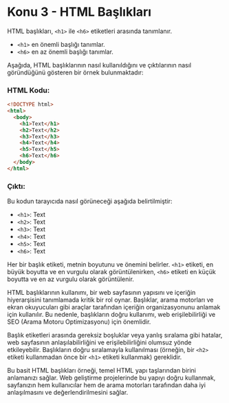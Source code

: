 # Konu 3 - HTML Başlıkları

HTML başlıkları, `<h1>` ile `<h6>` etiketleri arasında tanımlanır.

- `<h1>` en önemli başlığı tanımlar.
- `<h6>` en az önemli başlığı tanımlar.

Aşağıda, HTML başlıklarının nasıl kullanıldığını ve çıktılarının nasıl göründüğünü gösteren bir örnek bulunmaktadır:

### HTML Kodu:
```html
<!DOCTYPE html>
<html>
  <body>
    <h1>Text</h1>
    <h2>Text</h2>
    <h3>Text</h3>
    <h4>Text</h4>
    <h5>Text</h5>
    <h6>Text</h6>
  </body>
</html>
```

### Çıktı:
Bu kodun tarayıcıda nasıl görüneceği aşağıda belirtilmiştir:

- `<h1>`: Text
- `<h2>`: Text
- `<h3>`: Text
- `<h4>`: Text
- `<h5>`: Text
- `<h6>`: Text

Her bir başlık etiketi, metnin boyutunu ve önemini belirler. `<h1>` etiketi, en büyük boyutta ve en vurgulu olarak görüntülenirken, `<h6>` etiketi en küçük boyutta ve en az vurgulu olarak görüntülenir.

HTML başlıklarının kullanımı, bir web sayfasının yapısını ve içeriğin hiyerarşisini tanımlamada kritik bir rol oynar. Başlıklar, arama motorları ve ekran okuyucuları gibi araçlar tarafından içeriğin organizasyonunu anlamak için kullanılır. Bu nedenle, başlıkların doğru kullanımı, web erişilebilirliği ve SEO (Arama Motoru Optimizasyonu) için önemlidir.

Başlık etiketleri arasında gereksiz boşluklar veya yanlış sıralama gibi hatalar, web sayfasının anlaşılabilirliğini ve erişilebilirliğini olumsuz yönde etkileyebilir. Başlıkların doğru sıralamayla kullanılması (örneğin, bir `<h2>` etiketi kullanmadan önce bir `<h1>` etiketi kullanmak) gereklidir.

Bu basit HTML başlıkları örneği, temel HTML yapı taşlarından birini anlamanızı sağlar. Web geliştirme projelerinde bu yapıyı doğru kullanmak, sayfanızın hem kullanıcılar hem de arama motorları tarafından daha iyi anlaşılmasını ve değerlendirilmesini sağlar.
